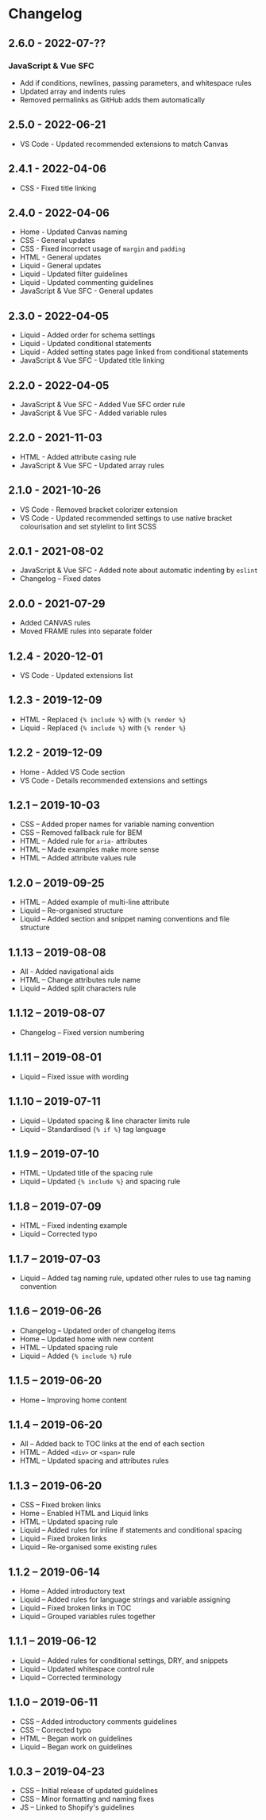 # Changelog

## 2.6.0 - 2022-07-??

### JavaScript & Vue SFC
* Add if conditions, newlines, passing parameters, and whitespace rules
* Updated array and indents rules
* Removed permalinks as GitHub adds them automatically

## 2.5.0 - 2022-06-21

* VS Code - Updated recommended extensions to match Canvas

## 2.4.1 - 2022-04-06

* CSS - Fixed title linking

## 2.4.0 - 2022-04-06

* Home - Updated Canvas naming
* CSS - General updates
* CSS - Fixed incorrect usage of `margin` and `padding`
* HTML - General updates
* Liquid - General updates
* Liquid - Updated filter guidelines
* Liquid - Updated commenting guidelines
* JavaScript & Vue SFC - General updates

## 2.3.0 - 2022-04-05

* Liquid - Added order for schema settings
* Liquid - Updated conditional statements
* Liquid - Added setting states page linked from conditional statements
* JavaScript & Vue SFC - Updated title linking

## 2.2.0 - 2022-04-05

* JavaScript & Vue SFC - Added Vue SFC order rule
* JavaScript & Vue SFC - Added variable rules

## 2.2.0 - 2021-11-03

* HTML - Added attribute casing rule
* JavaScript & Vue SFC - Updated array rules

## 2.1.0 - 2021-10-26

* VS Code - Removed bracket colorizer extension
* VS Code - Updated recommended settings to use native bracket colourisation and set stylelint to lint SCSS

## 2.0.1 - 2021-08-02

* JavaScript & Vue SFC - Added note about automatic indenting by `eslint`
* Changelog – Fixed dates

## 2.0.0 - 2021-07-29

* Added CANVAS rules
* Moved FRAME rules into separate folder

## 1.2.4 - 2020-12-01

* VS Code - Updated extensions list

## 1.2.3 - 2019-12-09

* HTML - Replaced `{% include %}` with `{% render %}`
* Liquid - Replaced `{% include %}` with `{% render %}`

## 1.2.2 - 2019-12-09

* Home - Added VS Code section
* VS Code - Details recommended extensions and settings

## 1.2.1 – 2019-10-03

* CSS – Added proper names for variable naming convention
* CSS – Removed fallback rule for BEM
* HTML – Added rule for `aria-` attributes
* HTML – Made examples make more sense
* HTML – Added attribute values rule

## 1.2.0 – 2019-09-25

* HTML – Added example of multi-line attribute
* Liquid – Re-organised structure
* Liquid – Added section and snippet naming conventions and file structure

## 1.1.13 – 2019-08-08

* All - Added navigational aids
* HTML – Change attributes rule name
* Liquid – Added split characters rule

## 1.1.12 – 2019-08-07

* Changelog – Fixed version numbering

## 1.1.11 – 2019-08-01

* Liquid – Fixed issue with wording

## 1.1.10 – 2019-07-11

* Liquid – Updated spacing & line character limits rule
* Liquid – Standardised `{% if %}` tag language

## 1.1.9 – 2019-07-10

* HTML – Updated title of the spacing rule
* Liquid – Updated `{% include %}` and spacing rule

## 1.1.8 – 2019-07-09

* HTML – Fixed indenting example
* Liquid – Corrected typo

## 1.1.7 – 2019-07-03

* Liquid – Added tag naming rule, updated other rules to use tag naming convention

## 1.1.6 – 2019-06-26

* Changelog – Updated order of changelog items
* Home – Updated home with new content
* HTML – Updated spacing rule
* Liquid – Added `{% include %}` rule

## 1.1.5 – 2019-06-20

* Home – Improving home content

## 1.1.4 – 2019-06-20

* All – Added back to TOC links at the end of each section
* HTML – Added `<div>` or `<span>` rule
* HTML – Updated spacing and attributes rules

## 1.1.3 – 2019-06-20

* CSS – Fixed broken links
* Home – Enabled HTML and Liquid links
* HTML – Updated spacing rule
* Liquid – Added rules for inline if statements and conditional spacing
* Liquid – Fixed broken links
* Liquid – Re-organised some existing rules

## 1.1.2 – 2019-06-14

* Home – Added introductory text
* Liquid – Added rules for language strings and variable assigning
* Liquid – Fixed broken links in TOC
* Liquid – Grouped variables rules together

## 1.1.1 – 2019-06-12

* Liquid – Added rules for conditional settings, DRY, and snippets
* Liquid – Updated whitespace control rule
* Liquid – Corrected terminology

## 1.1.0 – 2019-06-11

* CSS – Added introductory comments guidelines
* CSS – Corrected typo
* HTML – Began work on guidelines
* Liquid – Began work on guidelines

## 1.0.3 – 2019-04-23

* CSS – Initial release of updated guidelines
* CSS – Minor formatting and naming fixes
* JS – Linked to Shopify's guidelines